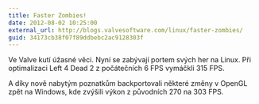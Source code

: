 ```yaml
---
title: Faster Zombies!
date: 2012-08-02 10:25:00
external_url: http://blogs.valvesoftware.com/linux/faster-zombies/
guid: 34173cb38f07f89ddbebc2ac9128303f
---
```


Ve Valve kutí úžasné věci. Nyní se zabývají portem svých her na Linux. Při optimalizaci Left 4 Dead 2 z počátečních 6 FPS vymáčkli 315 FPS.

A díky nově nabytým poznatkům backportovali některé změny v OpenGL zpět na Windows, kde zvýšili výkon z původních 270 na 303 FPS.
